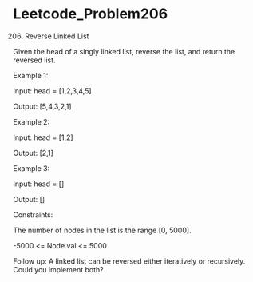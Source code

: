 # Leetcode_Problem206



206. Reverse Linked List




Given the head of a singly linked list, reverse the list, and return the reversed list.

 

Example 1:


Input: head = [1,2,3,4,5]


Output: [5,4,3,2,1]



Example 2:



Input: head = [1,2]



Output: [2,1]




Example 3:



Input: head = []



Output: []
 



Constraints:




The number of nodes in the list is the range [0, 5000].




-5000 <= Node.val <= 5000
 


Follow up: A linked list can be reversed either iteratively or recursively. Could you implement both?
